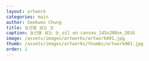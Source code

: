 ```yaml
---
layout: artwork
categories: main
author: Seokwoo Chung
title: 능선을 보는 눈
caption: 능선을 보는 눈_oil on canvas_145x200㎝_2016
image: /assets/images/artworks/artwork001.jpg
thumb: /assets/images/artworks/thumbs/artwork001.jpg
order: 1
---
```

